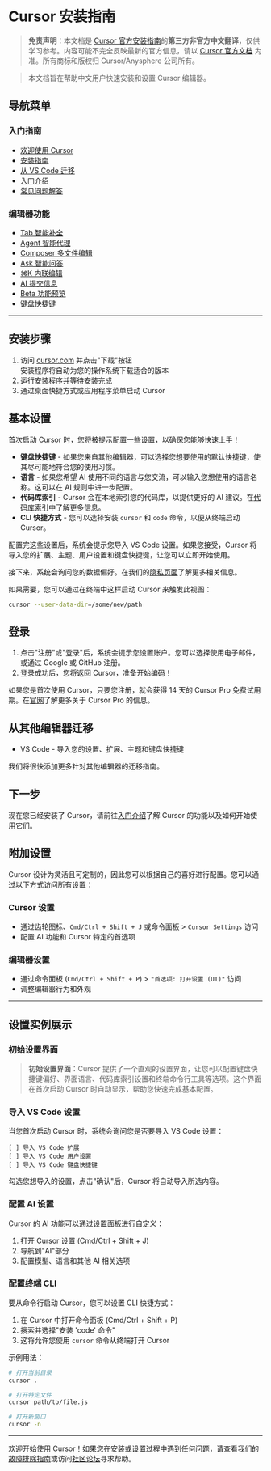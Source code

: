 # Cursor 安装指南

> **免责声明**：本文档是 [Cursor 官方安装指南](https://docs.cursor.com/get-started/installation)的**第三方非官方中文翻译**，仅供学习参考。内容可能不完全反映最新的官方信息，请以 [Cursor 官方文档](https://docs.cursor.com) 为准。所有商标和版权归 Cursor/Anysphere 公司所有。

> 本文档旨在帮助中文用户快速安装和设置 Cursor 编辑器。

## 导航菜单

### 入门指南
* [欢迎使用 Cursor](/cursor-welcome)
* [安装指南](#cursor-安装指南)
* [从 VS Code 迁移](/cursor-migrate-vscode)
* [入门介绍](/cursor-introduction)
* [常见问题解答](/cursor-faq)

### 编辑器功能
* [Tab 智能补全](/cursor-tab)
* [Agent 智能代理](/cursor-agent)
* [Composer 多文件编辑](/cursor-composer)
* [Ask 智能问答](/cursor-ask)
* [⌘K 内联编辑](/cursor-cmd-k)
* [AI 提交信息](/cursor-commit)
* [Beta 功能预览](/cursor-beta)
* [键盘快捷键](/cursor-shortcuts)

---

## 安装步骤

1. 访问 [cursor.com](https://www.cursor.com) 并点击"下载"按钮  
   安装程序将自动为您的操作系统下载适合的版本
2. 运行安装程序并等待安装完成
3. 通过桌面快捷方式或应用程序菜单启动 Cursor

## 基本设置

首次启动 Cursor 时，您将被提示配置一些设置，以确保您能够快速上手！

* **键盘快捷键** - 如果您来自其他编辑器，可以选择您想要使用的默认快捷键，使其尽可能地符合您的使用习惯。
* **语言** - 如果您希望 AI 使用不同的语言与您交流，可以输入您想使用的语言名称。这可以在 AI 规则中进一步配置。
* **代码库索引** - Cursor 会在本地索引您的代码库，以提供更好的 AI 建议。在[代码库索引](/cursor-indexing)中了解更多信息。
* **CLI 快捷方式** - 您可以选择安装 `cursor` 和 `code` 命令，以便从终端启动 Cursor。

配置完这些设置后，系统会提示您导入 VS Code 设置。如果您接受，Cursor 将导入您的扩展、主题、用户设置和键盘快捷键，让您可以立即开始使用。

接下来，系统会询问您的数据偏好。在我们的[隐私页面](/cursor-privacy)了解更多相关信息。

如果需要，您可以通过在终端中这样启动 Cursor 来触发此视图：

```sh
cursor --user-data-dir=/some/new/path
```

## 登录

1. 点击"注册"或"登录"后，系统会提示您设置账户。您可以选择使用电子邮件，或通过 Google 或 GitHub 注册。
2. 登录成功后，您将返回 Cursor，准备开始编码！

如果您是首次使用 Cursor，只要您注册，就会获得 14 天的 Cursor Pro 免费试用期。在[官网](https://www.cursor.com)了解更多关于 Cursor Pro 的信息。

## 从其他编辑器迁移

* VS Code - 导入您的设置、扩展、主题和键盘快捷键

我们将很快添加更多针对其他编辑器的迁移指南。

## 下一步

现在您已经安装了 Cursor，请前往[入门介绍](/cursor-introduction)了解 Cursor 的功能以及如何开始使用它们。

## 附加设置

Cursor 设计为灵活且可定制的，因此您可以根据自己的喜好进行配置。您可以通过以下方式访问所有设置：

### Cursor 设置

* 通过齿轮图标、`Cmd/Ctrl + Shift + J` 或命令面板 > `Cursor Settings` 访问
* 配置 AI 功能和 Cursor 特定的首选项

### 编辑器设置

* 通过命令面板 (`Cmd/Ctrl + Shift + P`) > `"首选项: 打开设置 (UI)"` 访问
* 调整编辑器行为和外观

---

## 设置实例展示

### 初始设置界面

> **初始设置界面**：Cursor 提供了一个直观的设置界面，让您可以配置键盘快捷键偏好、界面语言、代码库索引设置和终端命令行工具等选项。这个界面在首次启动 Cursor 时自动显示，帮助您快速完成基本配置。

### 导入 VS Code 设置

当您首次启动 Cursor 时，系统会询问您是否要导入 VS Code 设置：

```
[ ] 导入 VS Code 扩展
[ ] 导入 VS Code 用户设置
[ ] 导入 VS Code 键盘快捷键
```

勾选您想导入的设置，点击"确认"后，Cursor 将自动导入所选内容。

### 配置 AI 设置

Cursor 的 AI 功能可以通过设置面板进行自定义：

1. 打开 Cursor 设置 (Cmd/Ctrl + Shift + J)
2. 导航到"AI"部分
3. 配置模型、语言和其他 AI 相关选项

### 配置终端 CLI

要从命令行启动 Cursor，您可以设置 CLI 快捷方式：

1. 在 Cursor 中打开命令面板 (Cmd/Ctrl + Shift + P)
2. 搜索并选择"安装 'code' 命令"
3. 这将允许您使用 `cursor` 命令从终端打开 Cursor

示例用法：
```bash
# 打开当前目录
cursor .

# 打开特定文件
cursor path/to/file.js

# 打开新窗口
cursor -n
```

---

欢迎开始使用 Cursor！如果您在安装或设置过程中遇到任何问题，请查看我们的[故障排除指南](/cursor-troubleshooting)或访问[社区论坛](https://forum.cursor.com)寻求帮助。 